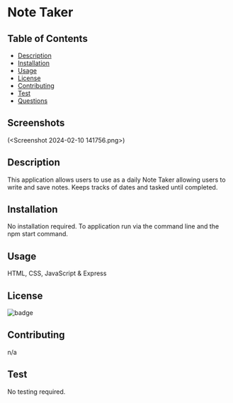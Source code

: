 # Note Taker

## Table of Contents

- [Description](#description)
- [Installation](#installation)
- [Usage](#usage)
- [License](#license)
- [Contributing](#contributing)
- [Test](#test)
- [Questions](#questions)

## Screenshots
(<Screenshot 2024-02-10 141756.png>)

## Description
This application allows users to use as a daily Note Taker allowing users to write and save notes.
Keeps tracks of dates and tasked until completed.

## Installation

No installation required.
To application run via the command line and the npm start command.

## Usage

HTML, CSS, JavaScript & Express

## License

![badge](https://img.shields.io/badge/license-MIT-blue.svg)

## Contributing

n/a

## Test

No testing required.


